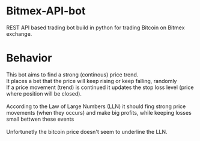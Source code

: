# Bitmex-API-bot
REST API based trading bot build in python for trading Bitcoin on Bitmex exchange.

# Behavior
This bot aims to find a strong (continous) price trend. <br> It places a bet that the price will keep rising or keep falling, randomly <br> If a price movement (trend) is continued it updates the stop loss level (price where position will be closed). <br> <br> According to the Law of Large Numbers (LLN) it should fing strong price movements (when they occurs) and make big profits, while keeping losses small bettwen these events <br><br>
Unfortunetly the bitcoin price doesn't seem to underline the LLN.
